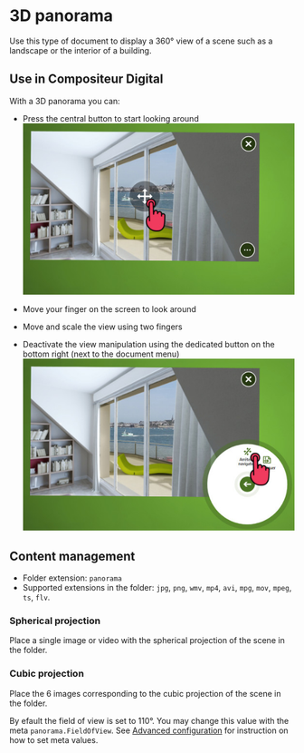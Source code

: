 # 3D panorama

Use this type of document to display a 360° view of a scene such as a landscape or the interior of a building.

## Use in Compositeur Digital

With a 3D panorama you can:

- Press the central button to start looking around<br/>
![panorama activation](img/panorama_activation.jpg)

- Move your finger on the screen to look around
- Move and scale the view using two fingers
- Deactivate the view manipulation using the dedicated button on the bottom right (next to the document menu)</br>
![panorama deactivation](img/panorama_desactivation.jpg)

## Content management

- Folder extension: `panorama`
- Supported extensions in the folder: `jpg`, `png`, `wmv`, `mp4`, `avi`, `mpg`, `mov`, `mpeg`, `ts`, `flv`.

### Spherical projection

Place a single image or video with the spherical projection of the scene in the folder.

### Cubic projection

Place the 6 images corresponding to the cubic projection of the scene in the folder. 


By efault the field of view is set to 110°. You may change this value with the meta `panorama.FieldOfView`. See [Advanced configuration](config.md) for instruction on how to set meta values.
